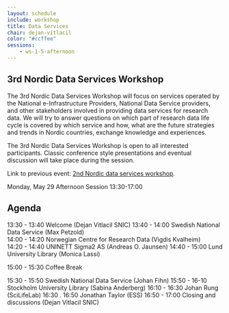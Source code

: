 ```yaml
---
layout: schedule
include: workshop
title: Data Services
chair: dejan-vitlacil
color: "#ccffee"
sessions:
    - ws-1-5-afternoon
---
```


## 3rd Nordic Data Services Workshop

The 3rd Nordic Data Services Workshop will focus on
services operated by the National e-Infrastructure Providers, National
Data Service providers, and other stakeholders involved in providing
data services for research data. We will try to answer questions on
which part of research data life cycle is covered by which service and
how, what are the future strategies and trends in Nordic countries,
exchange knowledge and experiences.  

The 3rd Nordic Data Services Workshop is open to all
interested participants. Classic conference style presentations and
eventual discussion will take place during the session.

Link to previous event: [2nd Nordic data services workshop](https://wiki.neic.no/wiki/2nd_Nordic_data_services_workshop).


Monday, May 29 
Afternoon Session 13:30-17:00

Agenda 
----------------

13:30 - 13:40 Welcome (Dejan Vitlacil SNIC)
13:40 - 14:00 Swedish National Data Service (Max Petzold)  
14:00 - 14:20 Norwegian Centre for Research Data (Vigdis Kvalheim)  
14:20 - 14:40 UNINETT Sigma2 AS (Andreas O. Jaunsen)
14:40 - 15:00 Lund University Library (Monica Lassi)

15:00 - 15:30 Coffee Break

15:30 - 15:50 Swedish National Data Service (Johan Fihn)
15:50 - 16-10 Stockholm University Library (Sabina Anderberg) 
16:10 - 16:30 Johan Rung (SciLifeLab)
16:30 . 16:50 Jonathan Taylor (ESS)
16:50 - 17:00 Closing and discussions (Dejan Vitlacil SNIC) 

